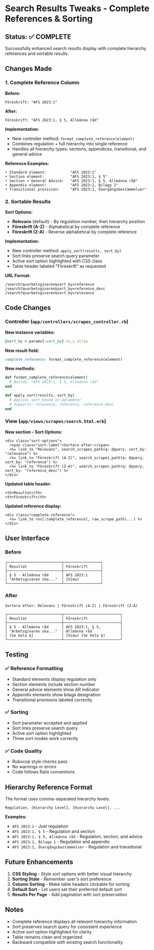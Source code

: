 # Search Results Tweaks - Complete References & Sorting

## Status: ✅ COMPLETE

Successfully enhanced search results display with complete hierarchy references and sortable results.

## Changes Made

### 1. Complete Reference Column

**Before:**
```
Föreskrift: "AFS 2023:1"
```

**After:**
```
Föreskrift: "AFS 2023:1, § 5, Allmänna råd"
```

**Implementation:**
- New controller method: `format_complete_reference(element)`
- Combines regulation + full hierarchy into single reference
- Handles all hierarchy types: sections, appendices, transitional, and general advice

**Reference Examples:**
```
• Standard element:           "AFS 2023:1"
• Section element:            "AFS 2023:1, § 5"
• Section + General Advice:   "AFS 2023:1, § 5, Allmänna råd"
• Appendix element:           "AFS 2023:1, Bilaga 1"
• Transitional provision:     "AFS 2023:1, Övergångsbestämmelser"
```

### 2. Sortable Results

**Sort Options:**
- **Relevans** (default) - By regulation number, then hierarchy position
- **Föreskrift (A-Z)** - Alphabetical by complete reference
- **Föreskrift (Z-A)** - Reverse alphabetical by complete reference

**Implementation:**
- New controller method: `apply_sort(results, sort_by)`
- Sort links preserve search query parameter
- Active sort option highlighted with CSS class
- Table header labeled "Föreskrift" as requested

**URL Format:**
```
/search?q=arbetsgivaren&sort_by=reference
/search?q=arbetsgivaren&sort_by=reference_desc
/search?q=arbetsgivaren&sort_by=relevance
```

## Code Changes

### Controller (`app/controllers/scrapes_controller.rb`)

**New instance variables:**
```ruby
@sort_by = params[:sort_by].to_s.strip
```

**New result field:**
```ruby
complete_reference: format_complete_reference(element)
```

**New methods:**
```ruby
def format_complete_reference(element)
  # Builds: "AFS 2023:1, § 5, Allmänna råd"
end

def apply_sort(results, sort_by)
  # Applies sort based on parameter
  # Supports: relevance, reference, reference_desc
end
```

### View (`app/views/scrapes/search.html.erb`)

**New section - Sort Options:**
```erb
<div class="sort-options">
  <span class="sort-label">Sortera efter:</span>
  <%= link_to "Relevans", search_scrapes_path(q: @query, sort_by: "relevance") %>
  <%= link_to "Föreskrift (A-Z)", search_scrapes_path(q: @query, sort_by: "reference") %>
  <%= link_to "Föreskrift (Z-A)", search_scrapes_path(q: @query, sort_by: "reference_desc") %>
</div>
```

**Updated table header:**
```erb
<th>Resultat</th>
<th>Föreskrift</th>
```

**Updated reference display:**
```erb
<div class="complete-reference">
  <%= link_to res[:complete_reference], raw_scrape_path(...) %>
</div>
```

## User Interface

### Before
```
┌─────────────────────────┬─────────────────┐
│ Resultat                │ Föreskrift      │
├─────────────────────────┼─────────────────┤
│ § 5 · Allmänna råd      │ AFS 2023:1      │
│ "Arbetsgivaren ska..."  │ [View]          │
└─────────────────────────┴─────────────────┘
```

### After
```
Sortera efter: Relevans | Föreskrift (A-Z) | Föreskrift (Z-A)

┌─────────────────────────┬──────────────────────────┐
│ Resultat                │ Föreskrift               │
├─────────────────────────┼──────────────────────────┤
│ § 5 · Allmänna råd      │ AFS 2023:1, § 5,         │
│ "Arbetsgivaren ska..."  │ Allmänna råd             │
│ [Se hela §]             │ [View] [Se hela §]       │
└─────────────────────────┴──────────────────────────┘
```

## Testing

### ✅ Reference Formatting
- Standard elements display regulation only
- Section elements include section number
- General advice elements show AR indicator
- Appendix elements show bilaga designation
- Transitional provisions labeled correctly

### ✅ Sorting
- Sort parameter accepted and applied
- Sort links preserve search query
- Active sort option highlighted
- Three sort modes work correctly

### ✅ Code Quality
- Rubocop style checks pass
- No warnings or errors
- Code follows Rails conventions

## Hierarchy Reference Format

The format uses comma-separated hierarchy levels:

```
Regulation, [Hierarchy Level], [Hierarchy Level], ...
```

**Examples:**
- `AFS 2023:1` - Just regulation
- `AFS 2023:1, § 5` - Regulation and section
- `AFS 2023:1, § 5, Allmänna råd` - Regulation, section, and advice
- `AFS 2023:1, Bilaga 1` - Regulation and appendix
- `AFS 2023:1, Övergångsbestämmelser` - Regulation and transitional

## Future Enhancements

1. **CSS Styling** - Style sort options with better visual hierarchy
2. **Sorting State** - Remember user's sort preference
3. **Column Sorting** - Make table headers clickable for sorting
4. **Default Sort** - Let users set their preferred default sort
5. **Results Per Page** - Add pagination with sort preservation

## Notes

- Complete reference displays all relevant hierarchy information
- Sort preserves search query for consistent experience
- Active sort option highlighted for clarity
- Table remains clean and organized
- Backward compatible with existing search functionality
